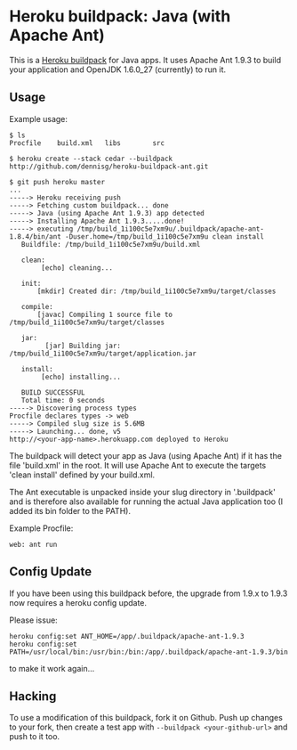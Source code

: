 Heroku buildpack: Java (with Apache Ant)
=========================

This is a [Heroku buildpack](http://devcenter.heroku.com/articles/buildpack) for Java apps.
It uses Apache Ant 1.9.3 to build your application and OpenJDK 1.6.0_27 (currently) to run it.

Usage
-----

Example usage:

    $ ls
    Procfile	build.xml	libs		src

    $ heroku create --stack cedar --buildpack http://github.com/dennisg/heroku-buildpack-ant.git
    
    $ git push heroku master
    ...
	-----> Heroku receiving push
	-----> Fetching custom buildpack... done
	-----> Java (using Apache Ant 1.9.3) app detected
	-----> Installing Apache Ant 1.9.3.....done!
	-----> executing /tmp/build_1i100c5e7xm9u/.buildpack/apache-ant-1.8.4/bin/ant -Duser.home=/tmp/build_1i100c5e7xm9u clean install
       Buildfile: /tmp/build_1i100c5e7xm9u/build.xml
       
       clean:
            [echo] cleaning...
       
       init:
           [mkdir] Created dir: /tmp/build_1i100c5e7xm9u/target/classes
       
       compile:
           [javac] Compiling 1 source file to /tmp/build_1i100c5e7xm9u/target/classes
       
       jar:
             [jar] Building jar: /tmp/build_1i100c5e7xm9u/target/application.jar
       
       install:
            [echo] installing...
       
       BUILD SUCCESSFUL
       Total time: 0 seconds
	-----> Discovering process types
    Procfile declares types -> web
	-----> Compiled slug size is 5.6MB
	-----> Launching... done, v5
    http://<your-app-name>.herokuapp.com deployed to Heroku

The buildpack will detect your app as Java (using Apache Ant) if it has the file 'build.xml' in the root. It will use Apache Ant to execute the targets 'clean install' defined by your build.xml.

The Ant executable is unpacked inside your slug directory in '.buildpack' and is therefore also available for running the actual Java application too (I added its bin folder to the PATH).

Example Procfile:

	web: ant run

Config Update
-------
If you have been using this buildpack before, the upgrade from 1.9.x to 1.9.3 now requires a heroku config update.

Please issue:

	heroku config:set ANT_HOME=/app/.buildpack/apache-ant-1.9.3
	heroku config:set PATH=/usr/local/bin:/usr/bin:/bin:/app/.buildpack/apache-ant-1.9.3/bin

to make it work again...

Hacking
-------

To use a modification of this buildpack, fork it on Github. Push up changes to your fork, then create a test app with `--buildpack <your-github-url>` and push to it too.
